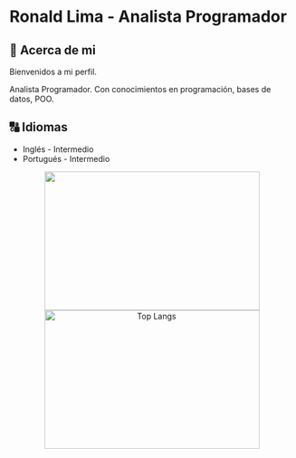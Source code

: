 # **Ronald Lima - Analista Programador**

## :memo: **Acerca de mi**

Bienvenidos a mi perfil.

Analista Programador. Con conocimientos en programación, bases de datos, POO.
## :capital_abcd: Idiomas
* Inglés - Intermedio
* Portugués - Intermedio
<p align=center>
    <a href="https://github-readme-stats.vercel.app/api?username=Dlanor91&show_icons=true&theme=dark&count_private=true&include_all_commits=true" title="Go to Source">
        <img height=245 width=380 align="center" src="https://github-readme-stats.vercel.app/api?username=Dlanor91&show_icons=true&theme=dark&count_private=true&include_all_commits=true">
    </a>   
   <a href="https://github-readme-stats.vercel.app/api/top-langs/?username=Dlanor91&layout=compact&theme=dark">
       <img height=245 width=380 align="center" src="https://github-readme-stats.vercel.app/api/top-langs/?username=Dlanor91&layout=compact&theme=dark" alt="Top Langs" data-canonical-src="https://github-readme-stats.vercel.app/api/top-langs/?username=Dlanor91&layout=compact&theme=dark">
    </a>
</p>
